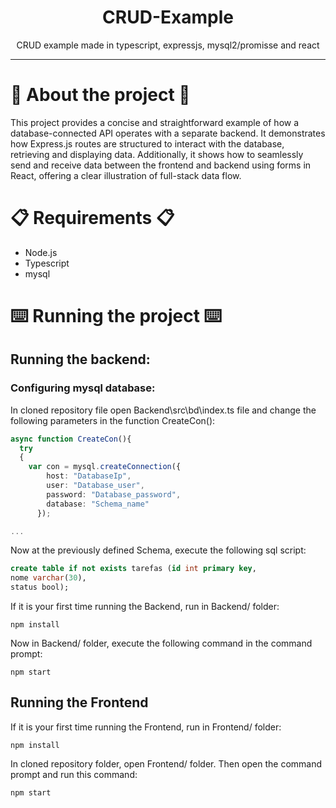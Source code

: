 <h1 align=center>
  CRUD-Example
</h1>

<p align=center>
  CRUD example made in typescript, expressjs, mysql2/promisse and react
</p>

--- 

# 🔎 About the project 🔎
This project provides a concise and straightforward example of how a database-connected API operates with a separate backend. It demonstrates how Express.js routes are structured to interact with the database, retrieving and displaying data. Additionally, it shows how to seamlessly send and receive data between the frontend and backend using forms in React, offering a clear illustration of full-stack data flow.

# 📋 Requirements 📋
- Node.js
- Typescript
- mysql

# ⌨️ Running the project ⌨️
## Running the backend:
### Configuring mysql database:
In cloned repository file open Backend\src\bd\index.ts file and change the following parameters in the function CreateCon():
```ts
async function CreateCon(){
  try
  {
    var con = mysql.createConnection({
        host: "DatabaseIp",
        user: "Database_user",
        password: "Database_password",
        database: "Schema_name"
      });

...
```

Now at the previously defined Schema, execute the following sql script:
```sql
create table if not exists tarefas (id int primary key, 
nome varchar(30),
status bool);
```

If it is your first time running the Backend, run in Backend/ folder:
```node
npm install
```

Now in Backend/ folder, execute the following command in the command prompt:
```node
npm start
```

## Running the Frontend
If it is your first time running the Frontend, run in Frontend/ folder:
```node
npm install
```

In cloned repository folder, open Frontend/ folder. Then open the command prompt and run this command:
```node
npm start
```

